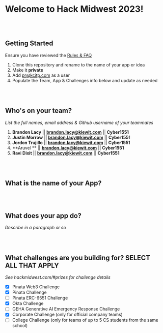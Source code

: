 # Welcome to Hack Midwest 2023!
<br /><br />


## Getting Started
Ensure you have reviewed the [Rules & FAQ](https://hackmidwest.com/#faq)
1. Clone this repository and rename to the name of your app or idea
2. Make it **private**
3. Add pr@kcitp.com as a user
4. Populate the Team, App & Challenges info below and update as needed

<br /><br />

## Who's on your team?
*List the full names, email address & Github username of your teammates*

1.   **Brandon Lacy**  || **brandon.lacy@kiewit.com** || **Cyber1551**
2.   **Justin Morrow**  || **brandon.lacy@kiewit.com** || **Cyber1551**
3.   **Jordon Trujillo**  || **brandon.lacy@kiewit.com** || **Cyber1551**
4.   **Aruvel **  || **brandon.lacy@kiewit.com** || **Cyber1551**
5.   **Ravi Dixit**  || **brandon.lacy@kiewit.com** || **Cyber1551**

<br /><br />


## What is the name of your App?

<br /><br />
## What does your app do?
*Describe in a paragraph or so*

<br /><br />


## What challenges are you building for? SELECT ALL THAT APPLY
*See hackmidwest.com/#prizes for challenge details*
- [X]  Pinata Web3 Challenge
- [X]  Pinata Challenge
- [ ]  Pinata ERC-6551 Challenge
- [X]  Okta Challenge
- [ ]  GEHA Generative AI Emergency Response Challenge
- [X]  Corporate Challenge (only for official company teams)
- [ ]  College Challenge (only for teams of up to 5 CS students from the same school)

<br /><br />





